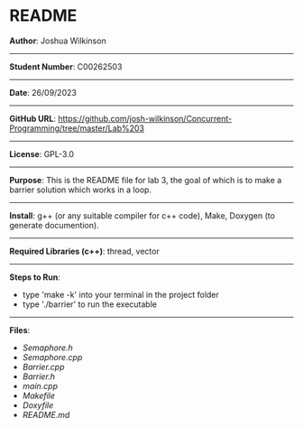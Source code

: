 # README

**Author**: Joshua Wilkinson
***
**Student Number**: C00262503
***
**Date**: 26/09/2023
***
**GitHub URL**: https://github.com/josh-wilkinson/Concurrent-Programming/tree/master/Lab%203
***
**License**: GPL-3.0
***
**Purpose**: This is the README file for lab 3, the goal of which is to make a barrier solution which works in a loop.
***
**Install**: g++ (or any suitable compiler for c++ code), Make, Doxygen (to generate documention).
***
**Required Libraries (c++)**: thread, vector
***
**Steps to Run**:
- type 'make -k' into your terminal in the project folder
- type './barrier' to run the executable
***
**Files**: 
- *Semaphore.h*
- *Semaphore.cpp*
- *Barrier.cpp*
- *Barrier.h*
- *main.cpp*
- *Makefile*
- *Doxyfile*
- *README.md*

